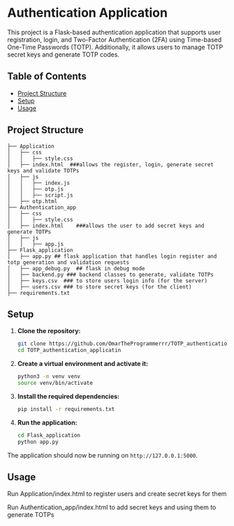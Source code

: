 
# Authentication Application

This project is a Flask-based authentication application that supports user registration, login, and Two-Factor Authentication (2FA) using Time-based One-Time Passwords (TOTP). Additionally, it allows users to manage TOTP secret keys and generate TOTP codes.

## Table of Contents

- [Project Structure](#project-structure)
- [Setup](#setup)
- [Usage](#usage)

## Project Structure

```
├── Application
│   ├── css
│   │   ├── style.css
│   ├── index.html  ###allows the register, login, generate secret keys and validate TOTPs 
│   ├── js
│   │   ├── index.js
│   │   ├── otp.js
│   │   ├── script.js
│   ├── otp.html
├── Authentication_app
│   ├── css
│   │   ├── style.css
│   ├── index.html    ###allows the user to add secret keys and generate TOTPs
│   ├── js
│   │   ├── app.js
├── Flask_application
│   ├── app.py ## flask application that handles login register and totp generation and validation requests
│   ├── app_debug.py  ## flask in debug mode
│   ├── backend.py ### backend classes to generate, validate TOTPs
│   ├── keys.csv  ### to store users login info (for the server)
│   ├── users.csv ### to store secret keys (for the client)
├── requirements.txt
```

## Setup

1. **Clone the repository:**
   ```bash
   git clone https://github.com/OmarTheProgrammerrr/TOTP_authentication_applicatin.git
   cd TOTP_authentication_applicatin
   ```

2. **Create a virtual environment and activate it:**
   ```bash
   python3 -m venv venv
   source venv/bin/activate
   ```

3. **Install the required dependencies:**
   ```bash
   pip install -r requirements.txt
   ```

4. **Run the application:**
   ```bash
   cd Flask_application
   python app.py
   ```

The application should now be running on `http://127.0.0.1:5000`.

## Usage

Run Application/index.html to register users and create secret keys for them

Run Authentication_app/index.html to add secret keys and using them to generate TOTPs


